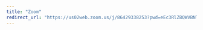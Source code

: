 ```yaml
---
title: "Zoom"
redirect_url: "https://us02web.zoom.us/j/86429338253?pwd=eEc3RlZBQWVBNlc3dWhzL0ZuQTR2dz09"
---
```

